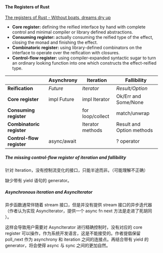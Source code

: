 #### The Registers of Rust

[The registers of Rust - Without boats, dreams dry up](https://without.boats/blog/the-registers-of-rust/)



- **Core register:** defining the reified interface by hand with complete control and minimal compiler or library defined abstractions.
- **Consuming register:** actually consuming the reified type of the effect, closing the monad and finishing the effect.
- **Combinatoric register:** using library-defined combinators on the interface to operate over the reification with closures.
- **Control-flow register:** using compiler-expanded syntactic sugar to turn an ordinary looking function into one which constructs the effect-reified type.

|                           | Asynchrony  | Iteration        | Fallibility               |
| ------------------------- | ----------- | ---------------- | ------------------------- |
| **Reification**           | *Future*    | *Iterator*       | *Result/Option*           |
| **Core register**         | impl Future | impl Iterator    | Ok/Err and Some/None      |
| **Consuming register**    |             | for loop/collect | match/unwrap              |
| **Combinatoric register** |             | Iterator methods | Result and Option methods |
| **Control-flow register** | async/await |                  | ? operator                |



##### The missing control-flow register of iteration and fallibility

针对 Iteration，没有控制流变化的接口，只能半途而非。（可能理解不正确）

缺少带有 yield 语句的 generator。



##### Asynchronous iteration and AsyncIterator

异步函数通常伴随着 stream 接口，但是并没有提供 stream 接口的异步迭代器（作者认为实现 AsyncIterator，提供一个 async fn next 方法是走进了死胡同 ）。

这样会导致用户需要对 AsyncIterator 进行精确控制时，没有对应的 core register 可以操作，作为系统开发语言，这是不能接受的。作者提倡保留 poll_next 作为 asynchrony 和 iteration 之间的连接点。再结合带有 yield 的 generator，将会使得 async 与 sync 之间的更加自然。